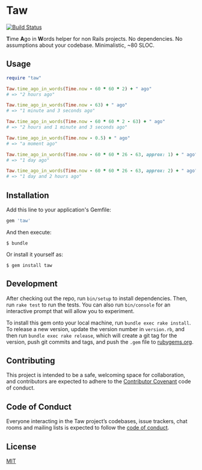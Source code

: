 # Taw

[![Build Status](https://travis-ci.org/shime/taw.svg?branch=master)](https://travis-ci.org/shime/taw)

**T**ime **A**go in **W**ords helper for non Rails projects.
No dependencies. No assumptions about your codebase. Minimalistic, ~80 SLOC.

## Usage

```ruby
require "taw"

Taw.time_ago_in_words(Time.now - 60 * 60 * 2) + " ago"
# => "2 hours ago"

Taw.time_ago_in_words(Time.now - 63) + " ago"
# => "1 minute and 3 seconds ago"

Taw.time_ago_in_words(Time.now - 60 * 60 * 2 - 63) + " ago"
# => "2 hours and 1 minute and 3 seconds ago"

Taw.time_ago_in_words(Time.now - 0.5) + " ago"
# => "a moment ago"

Taw.time_ago_in_words(Time.now - 60 * 60 * 26 - 63, approx: 1) + " ago"
# => "1 day ago"

Taw.time_ago_in_words(Time.now - 60 * 60 * 26 - 63, approx: 2) + " ago"
# => "1 day and 2 hours ago"
```

## Installation

Add this line to your application's Gemfile:

```ruby
gem 'taw'
```

And then execute:

    $ bundle

Or install it yourself as:

    $ gem install taw

## Development

After checking out the repo, run `bin/setup` to install dependencies. Then, run `rake test` to run the tests. You can also run `bin/console` for an interactive prompt that will allow you to experiment.

To install this gem onto your local machine, run `bundle exec rake install`. To release a new version, update the version number in `version.rb`, and then run `bundle exec rake release`, which will create a git tag for the version, push git commits and tags, and push the `.gem` file to [rubygems.org](https://rubygems.org).

## Contributing

This project is intended to be a safe, welcoming space for collaboration, and contributors are expected to adhere to the [Contributor Covenant](http://contributor-covenant.org) code of conduct.

## Code of Conduct

Everyone interacting in the Taw project’s codebases, issue trackers, chat rooms and mailing lists is expected to follow the [code of conduct](https://github.com/shime/taw/blob/master/CODE_OF_CONDUCT.md).

## License

[MIT](/LICENSE)
